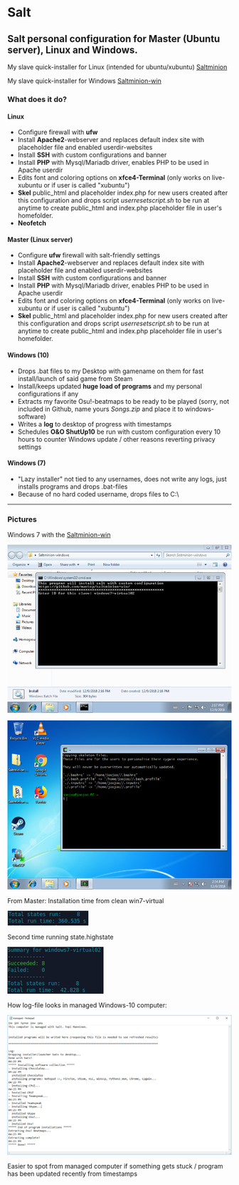 # Salt
## Salt personal configuration for Master (Ubuntu server), Linux and Windows.

My slave quick-installer for Linux (intended for ubuntu/xubuntu) [Saltminion](https://github.com/mantop/saltminion)

My slave quick-installer for Windows [Saltminion-win](https://github.com/mantop/saltminion-win)

### What does it do?
#### Linux
- Configure firewall with **ufw**
- Install **Apache2**-webserver and replaces default index site with placeholder file and enabled userdir-websites
- Install **SSH** with custom configurations and banner
- Install **PHP** with Mysql/Mariadb driver, enables PHP to be used in Apache userdir
- Edits font and coloring options on **xfce4-Terminal** (only works on live-xubuntu or if user is called "xubuntu")
- **Skel** public_html and placeholder index.php for new users created after this configuration and drops script *userresetscript.sh* to be run at anytime to create public_html and index.php placeholder file in user's homefolder.
- **Neofetch**

#### Master (Linux server)
- Configure **ufw** firewall with salt-friendly settings
- Install **Apache2**-webserver and replaces default index site with placeholder file and enabled userdir-websites
- Install **SSH** with custom configurations and banner
- Install **PHP** with Mysql/Mariadb driver, enables PHP to be used in Apache userdir
- Edits font and coloring options on **xfce4-Terminal** (only works on live-xubuntu or if user is called "xubuntu")
- **Skel** public_html and placeholder index.php for new users created after this configuration and drops script *userresetscript.sh* to be run at anytime to create public_html and index.php placeholder file in user's homefolder.

#### Windows (10)
- Drops .bat files to my Desktop with gamename on them for fast install/launch of said game from Steam
- Install/keeps updated **huge load of programs** and my personal configurations if any
- Extracts my favorite Osu!-beatmaps to be ready to be played 
(sorry, not included in Github, name yours *Songs.zip* and place it to windows-software)
- Writes a **log** to desktop of progress with timestamps
- Schedules **O&O ShutUp10** be run with custom configuration every 10 hours to counter Windows update / other reasons reverting privacy settings

#### Windows (7)
- "Lazy installer" not tied to any usernames, does not write any logs, just installs programs and drops .bat-files
- Because of no hard coded username, drops files to C:\

-----------------

### Pictures

Windows 7 with the [Saltminion-win](https://github.com/mantop/saltminion-win)

![](images/virtual02.png)

![](images/virtual02-01.png)

From Master:
Installation time from clean win7-virtual

![](images/virtual02-03.png)

Second time running state.highstate

![](images/virtual02-02.png)

How log-file looks in managed Windows-10 computer:

![](images/logfile.png)

Easier to spot from managed computer if something gets stuck / program has been updated recently from timestamps
